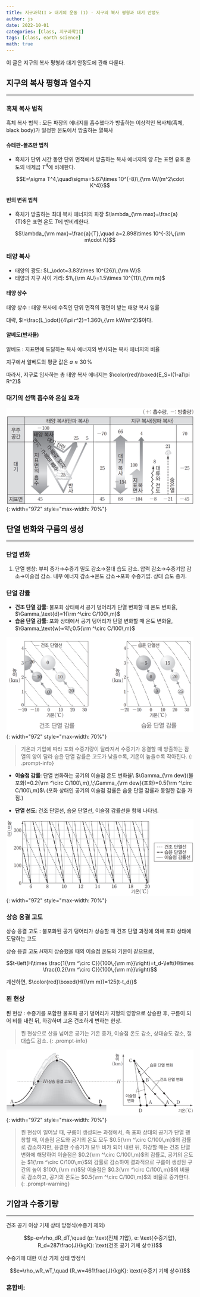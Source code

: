```yaml
---
title: 지구과학II > 대기의 운동 (1) - 지구의 복사 평형과 대기 안정도
author: js
date: 2022-10-01
categories: [Class, 지구과학II]
tags: [class, earth science]
math: true
---
```


이 글은 지구의 복사 평형과 대기 안정도에 관해 다룬다.

## 지구의 복사 평형과 열수지
---
### 흑체 복사 법칙
흑체 복사 법칙
: 모든 파장의 에너지를 흡수했다가 방출하는 이상적인 복사체(흑체, black body)가 일정한 온도에서 방출하는 열복사

#### 슈테판-볼츠만 법칙
- 흑체가 단위 시간 동안 단위 면적에서 방출하는 복사 에너지의 양 $E$는 표면 유효 온도의 네제곱 $T^4$에 비례한다.

$$E=\sigma T^4,\quad\sigma=5.67\times 10^{-8}\,{\rm W/(m^2\cdot K^4)}$$

#### 빈의 변위 법칙
- 흑체가 방출하는 최대 복사 에너지의 파장 $\lambda_{\rm max}=\frac{a}{T}$은 표면 온도 $T$에 반비례한다.

$$\lambda_{\rm max}=\frac{a}{T},\quad a=2.898\times 10^{-3}\,{\rm m\cdot K}$$

### 태양 복사
- 태양의 광도: $L_\odot=3.83\times 10^{26}\,{\rm W}$
- 태양과 지구 사이 거리: $1\,{\rm AU}=1.5\times 10^{11}\,{\rm m}$

#### 태양 상수
태양 상수
: 태양 복사에 수직인 단위 면적의 평면이 받는 태양 복사 일률

대략, $I=\frac{L_\odot}{4\pi r^2}=1.360\,{\rm kW/m^2}$이다.

#### 알베도(반사율)
알베도
: 지표면에 도달하는 복사 에너지와 반사되는 복사 에너지의 비율

지구에서 알베도의 평균 값은 $a\approx 30\,\%$

따라서, 지구로 입사하는 총 태양 복사 에너지는 $\color{red}\boxed{E_S=I(1-a)\pi R^2}$

### 대기의 선택 흡수와 온실 효과

![지구의 열수지](/assets/img/지구의-열수지.png){: width="972" style="max-width: 70%"}

## 단열 변화와 구름의 생성
---
### 단열 변화
1. 단열 팽창: 부피 증가&rarr;수증기 밀도 감소&rarr;절대 습도 감소. 압력 감소&rarr;수증기압 감소&rarr;이슬점 감소. 내부 에너지 감소&rarr;온도 감소&rarr;포화 수증기압. 상대 습도 증가.
### 단열 감률
- **건조 단열 감률**: 불포화 상태에서 공기 덩어리가 단열 변화할 때 온도 변화율, $\Gamma_\text{d}=1{\rm ^\circ C/100\,m}$
- **습윤 단열 감률**: 포화 상태에서 공기 덩어리가 단열 변화할 때 온도 변화율, $\Gamma_\text{w}=약\;0.5{\rm ^\circ C/100\,m}$

![단열 감률](/assets/img/단열-감률.png){: width="972" style="max-width: 70%"}

> 기온과 기압에 따라 포화 수증기량이 달라져서 수증기가 응결할 때 방출하는 잠열의 양이 달라 습윤 단열 감률은 고도가 낮을수록, 기온이 높을수록 작아진다.
{: .prompt-info}

- **이슬점 감률**: 단열 변화하는 공기의 이슬점 온도 변화율\\
$\Gamma_{\rm dew}(불포화)=0.2{\rm ^\circ C/100\,m},\;\Gamma_{\rm dew}(포화)=0.5{\rm ^\circ C/100\,m}$\\
(포화 상태인 공기의 이슬점 감률은 습윤 단열 감률과 동일한 값을 가짐.)

- **단열 선도**: 건조 단열선, 습윤 단열선, 이슬점 감률선을 함께 나타냄.

![단열 선도](/assets/img/단열-선도.png){: width="972" style="max-width: 70%"}

### 상승 응결 고도
상승 응결 고도
: 불포화된 공기 덩어리가 상승할 때 건조 단열 과정에 의해 포화 상태에 도달하는 고도

상승 응결 고도 $H$까지 상승했을 때의 이슬점 온도와 기온이 같으므로,

$$t-\left(H\times \frac{1{\rm ^\circ C}}{100\,{\rm m}}\right)=t_d-\left(H\times \frac{0.2{\rm ^\circ C}}{100\,{\rm m}}\right)$$

계산하면, $\color{red}\boxed{H({\rm m})=125(t-t_d)}$

### 푄 현상
푄 현상
: 수증기를 포함한 불포화 공기 덩어리가 지형의 영향으로 상승한 후, 구름이 되어 비를 내린 뒤, 하강하며 고온 건조하게 변하는 현상.

> 푄 현상으로 산을 넘어온 공기는 기온 증가, 이슬점 온도 감소, 상대습도 감소, 절대습도 감소.
{: .prompt-info}

![푄 현상](/assets/img/푄-현상.png){: width="972" style="max-width: 70%"}

> 푄 현상이 일어날 때, 구름이 생성되는 과정에서, 즉 포화 상태의 공기가 단열 팽창할 때, 이슬점 온도와 공기의 온도 모두 $0.5{\rm ^\circ C/100\,m}$의 감률로 감소하지만, 응결한 수증기가 모두 비가 되어 내린 뒤, 하강할 때는 건조 단열 변화에 해당하여 이슬점은 $0.2{\rm ^\circ C/100\,m}$의 감률로, 공기의 온도는 $1{\rm ^\circ C/100\,m}$의 감률로 감소하여 결과적으로 구름이 생성된 구간의 높이 $100\,{\rm m}$당 이슬점은 $0.3{\rm ^\circ C/100\,m}$의 비율로 감소하고, 공기의 온도는 $0.5{\rm ^\circ C/100\,m}$의 비율로 증가한다.
{: .prompt-warning}

## 기압과 수증기량
---
건조 공기 이상 기체 상태 방정식(수증기 제외)

$$p-e=\rho_dR_dT,\quad (p: \text{전체 기압}, e: \text{수증기압}, R_d=287\frac{J}{kgK}: \text{건조 공기 기체 상수})$$

수증기에 대한 이상 기체 상태 방정식

$$e=\rho_wR_wT,\quad (R_w=461\frac{J}{kgK}: \text{수증기 기체 상수})$$

### 혼합비: 